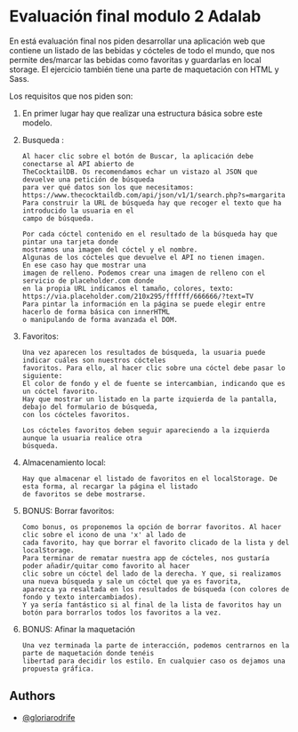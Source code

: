 # Evaluación final modulo 2 Adalab

En está evaluación final nos piden desarrollar una aplicación web que contiene un listado de las bebidas y cócteles de
todo el mundo, que nos permite des/marcar las bebidas como favoritas y guardarlas en local storage.
El ejercicio también tiene una parte de maquetación con HTML y Sass.

Los requisitos que nos piden son:

1.  En primer lugar hay que realizar una estructura básica sobre este modelo.
2.  Busqueda :

        Al hacer clic sobre el botón de Buscar, la aplicación debe conectarse al API abierto de
        TheCocktailDB. Os recomendamos echar un vistazo al JSON que devuelve una petición de búsqueda
        para ver qué datos son los que necesitamos:
        https://www.thecocktaildb.com/api/json/v1/1/search.php?s=margarita
        Para construir la URL de búsqueda hay que recoger el texto que ha introducido la usuaria en el
        campo de búsqueda.

        Por cada cóctel contenido en el resultado de la búsqueda hay que pintar una tarjeta donde
        mostramos una imagen del cóctel y el nombre.
        Algunas de los cócteles que devuelve el API no tienen imagen.
        En ese caso hay que mostrar una
        imagen de relleno. Podemos crear una imagen de relleno con el servicio de placeholder.com donde
        en la propia URL indicamos el tamaño, colores, texto:
        https://via.placeholder.com/210x295/ffffff/666666/?text=TV
        Para pintar la información en la página se puede elegir entre hacerlo de forma básica con innerHTML
        o manipulando de forma avanzada el DOM.

3.  Favoritos:

        Una vez aparecen los resultados de búsqueda, la usuaria puede indicar cuáles son nuestros cócteles
        favoritos. Para ello, al hacer clic sobre una cóctel debe pasar lo siguiente:
        El color de fondo y el de fuente se intercambian, indicando que es un cóctel favorito.
        Hay que mostrar un listado en la parte izquierda de la pantalla, debajo del formulario de búsqueda,
        con los cócteles favoritos.

        Los cócteles favoritos deben seguir apareciendo a la izquierda aunque la usuaria realice otra
        búsqueda.

4.  Almacenamiento local:

        Hay que almacenar el listado de favoritos en el localStorage. De esta forma, al recargar la página el listado
        de favoritos se debe mostrarse.

5.  BONUS: Borrar favoritos:

        Como bonus, os proponemos la opción de borrar favoritos. Al hacer clic sobre el icono de una 'x' al lado de
        cada favorito, hay que borrar el favorito clicado de la lista y del localStorage.
        Para terminar de rematar nuestra app de cócteles, nos gustaría poder añadir/quitar como favorito al hacer
        clic sobre un cóctel del lado de la derecha. Y que, si realizamos una nueva búsqueda y sale un cóctel que ya es favorita,
        aparezca ya resaltada en los resultados de búsqueda (con colores de fondo y texto intercambiados).
        Y ya sería fantástico si al final de la lista de favoritos hay un botón para borrarlos todos los favoritos a la vez.

6.  BONUS: Afinar la maquetación

        Una vez terminada la parte de interacción, podemos centrarnos en la parte de maquetación donde tenéis
        libertad para decidir los estilo. En cualquier caso os dejamos una propuesta gráfica.

## Authors

- [@gloriarodrife](https://www.github.com/gloriarodrife)
